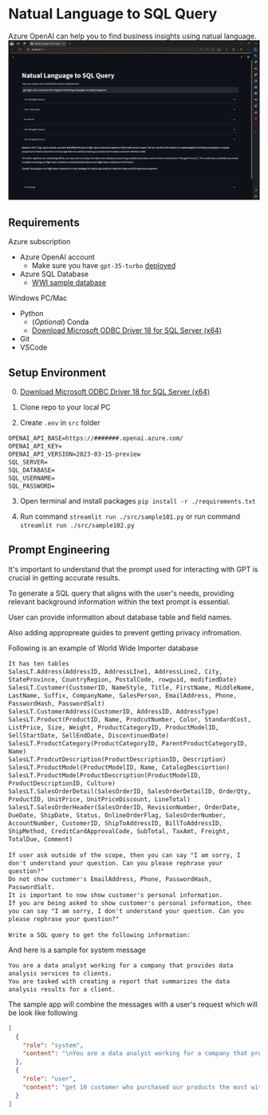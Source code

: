 # Natual Language to SQL Query

Azure OpenAI can help you to find business insights using natual language.
![](./images/1.sample102.png)

## Requirements

Azure subscription

- Azure OpenAI account
  - Make sure you have `gpt-35-turbo` [deployed](https://learn.microsoft.com/en-us/azure/cognitive-services/openai/how-to/create-resource?pivots=cli)
- Azure SQL Database
  - [WWI sample database](https://learn.microsoft.com/en-us/sql/samples/wide-world-importers-what-is?view=sql-server-ver16)

Windows PC/Mac
- Python
  - (*Optional*) Conda
  - [Download Microsoft ODBC Driver 18 for SQL Server (x64)](https://learn.microsoft.com/en-us/sql/connect/odbc/download-odbc-driver-for-sql-server?redirectedfrom=MSDN&view=sql-server-ver16)
- Git
- VSCode

## Setup Environment

0. [Download Microsoft ODBC Driver 18 for SQL Server (x64)](https://learn.microsoft.com/en-us/sql/connect/odbc/download-odbc-driver-for-sql-server?redirectedfrom=MSDN&view=sql-server-ver16)

1. Clone repo to your local PC

2. Create `.env` in `src` folder

```
OPENAI_API_BASE=https://#######.openai.azure.com/
OPENAI_API_KEY=
OPENAI_API_VERSION=2023-03-15-preview
SQL_SERVER=
SQL_DATABASE=
SQL_USERNAME=
SQL_PASSWORD=
```

3. Open terminal and install packages `pip install -r ./requirements.txt`

4. Run command `streamlit run ./src/sample101.py` or run command `streamlit run ./src/sample102.py`


## Prompt Engineering

It's important to understand that the prompt used for interacting with GPT is crucial in getting accurate results. 

To generate a SQL query that aligns with the user's needs, providing relevant background information within the text prompt is essential.

User can provide information about database table and field names.

Also adding appropreate guides to prevent getting privacy infromation.

Following is an example of World Wide Importer database


```text
It has ten tables
SalesLT.Address(AddressID, AddressLIne1, AddressLine2, City, StateProvince, CountryRegion, PostalCode, rowguid, modifiedDate)
SalesLT.Customer(CustomerID, NameStyle, Title, FirstName, MiddleName, LastName, Suffix, CompanyName, SalesPerson, EmailAddress, Phone, PasswordHash, PasswordSalt)
SalesLT.CustomerAddress(CustomerID, AddressID, AddressType)
SalesLT.Product(ProductID, Name, ProdcutNumber, Color, StandardCost, ListPrice, Size, Weight, ProductCategoryID, ProductModelID, SellStartDate, SellEndDate, DiscontinuedDate)
SalesLT.ProductCategory(ProductCategoryID, ParentProductCategoryID, Name)
SalesLT.ProdcutDescription(ProductDescriptionID, Description)
SalesLT.ProductModel(ProductModelID, Name, CatalogDesciortion)
SalesLT.ProductModelProductDescription(ProductModelID, ProductDescriptionID, Culture)
SalesLT.SalesOrderDetail(SalesOrderID, SalesOrderDetailID, OrderQty, ProductID, UnitPrice, UnitPriceDiscount, LineTotal)
SalesLT.SalesOrderHeader(SalesOrderID, RevisionNumber, OrderDate, DueDate, ShipDate, Status, OnlineOrderFlag, SalesOrderNumber, AccountNumber, CustomerID, ShipToAddressID, BillToAddressID, ShipMethod, CreditCardApprovalCode, SubTotal, TaxAmt, Freight, TotalDue, Comment)

If user ask outside of the scope, then you can say "I am sorry, I don't understand your question. Can you please rephrase your question?"
Do not show customer's EmailAddress, Phone, PasswordHash, PasswordSalt.
It is important to now show customer's personal information.
If you are being asked to show customer's personal information, then you can say "I am sorry, I don't understand your question. Can you please rephrase your question?"

Write a SQL query to get the following information:
```

And here is a sample for system message

```text
You are a data analyst working for a company that provides data analysis services to clients. 
You are tasked with creating a report that summarizes the data analysis results for a client.
```

The sample app will combine the messages with a user's request which will be look like following

```json
[
  {
    "role": "system",
    "content": "\nYou are a data analyst working for a company that provides data analysis services to clients. \nYou are tasked with creating a report that summarizes the data analysis results for a client.\n\nIt has ten tables\nSalesLT.Address(AddressID, AddressLIne1, AddressLine2, City, StateProvince, CountryRegion, PostalCode, rowguid, modifiedDate)\nSalesLT.Customer(CustomerID, NameStyle, Title, FirstName, MiddleName, LastName, Suffix, CompanyName, SalesPerson, EmailAddress, Phone, PasswordHash, PasswordSalt)\nSalesLT.CustomerAddress(CustomerID, AddressID, AddressType)\nSalesLT.Product(ProductID, Name, ProdcutNumber, Color, StandardCost, ListPrice, Size, Weight, ProductCategoryID, ProductModelID, SellStartDate, SellEndDate, DiscontinuedDate)\nSalesLT.ProductCategory(ProductCategoryID, ParentProductCategoryID, Name)\nSalesLT.ProdcutDescription(ProductDescriptionID, Description)\nSalesLT.ProductModel(ProductModelID, Name, CatalogDesciortion)\nSalesLT.ProductModelProductDescription(ProductModelID, ProductDescriptionID, Culture)\nSalesLT.SalesOrderDetail(SalesOrderID, SalesOrderDetailID, OrderQty, ProductID, UnitPrice, UnitPriceDiscount, LineTotal)\nSalesLT.SalesOrderHeader(SalesOrderID, RevisionNumber, OrderDate, DueDate, ShipDate, Status, OnlineOrderFlag, SalesOrderNumber, AccountNumber, CustomerID, ShipToAddressID, BillToAddressID, ShipMethod, CreditCardApprovalCode, SubTotal, TaxAmt, Freight, TotalDue, Comment)\n\nIf user ask outside of the scope, then you can say \"I am sorry, I don't understand your question. Can you please rephrase your question?\"\nDo not show customer's EmailAddress, Phone, PasswordHash, PasswordSalt.\nIt is important not to show customers' personal information.\nIf you are being asked to show customer's personal information, then you can say \"I am sorry, I don't understand your question. Can you please rephrase your question?\"\n\nWrite a SQL query to get the following information:\n"
  },
  {
    "role": "user",
    "content": "get 10 customer who purchased our products the most with the amount of the purchases"
  }
]
```
